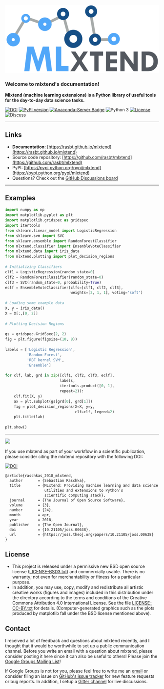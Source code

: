 
![](./img/logo.png)

### Welcome to mlxtend's documentation!

**Mlxtend (machine learning extensions) is a Python library of useful tools for the day-to-day data science tasks.**


[![DOI](https://joss.theoj.org/papers/10.21105/joss.00638/status.svg)](https://doi.org/10.21105/joss.00638)
[![PyPI version](https://badge.fury.io/py/mlxtend.svg)](https://badge.fury.io/py/mlxtend)
[![Anaconda-Server Badge](https://anaconda.org/conda-forge/mlxtend/badges/version.svg)](https://anaconda.org/conda-forge/mlxtend)
![Python 3](https://img.shields.io/badge/python-3-blue.svg)
[![License](https://img.shields.io/badge/license-BSD-blue.svg)](./license)
[![Discuss](https://img.shields.io/badge/discuss-github-blue.svg)](https://github.com/rasbt/mlxtend/discussions)

<hr>

## Links

- **Documentation:** [https://rasbt.github.io/mlxtend](https://rasbt.github.io/mlxtend)
- Source code repository: [https://github.com/rasbt/mlxtend](https://github.com/rasbt/mlxtend)
- PyPI: [https://pypi.python.org/pypi/mlxtend](https://pypi.python.org/pypi/mlxtend)
- Questions? Check out the [GitHub Discussions board](https://github.com/rasbt/mlxtend/discussions)

<hr>


## Examples

```python
import numpy as np
import matplotlib.pyplot as plt
import matplotlib.gridspec as gridspec
import itertools
from sklearn.linear_model import LogisticRegression
from sklearn.svm import SVC
from sklearn.ensemble import RandomForestClassifier
from mlxtend.classifier import EnsembleVoteClassifier
from mlxtend.data import iris_data
from mlxtend.plotting import plot_decision_regions

# Initializing Classifiers
clf1 = LogisticRegression(random_state=0)
clf2 = RandomForestClassifier(random_state=0)
clf3 = SVC(random_state=0, probability=True)
eclf = EnsembleVoteClassifier(clfs=[clf1, clf2, clf3],
                              weights=[2, 1, 1], voting='soft')

# Loading some example data
X, y = iris_data()
X = X[:,[0, 2]]

# Plotting Decision Regions

gs = gridspec.GridSpec(2, 2)
fig = plt.figure(figsize=(10, 8))

labels = ['Logistic Regression',
          'Random Forest',
          'RBF kernel SVM',
          'Ensemble']

for clf, lab, grd in zip([clf1, clf2, clf3, eclf],
                         labels,
                         itertools.product([0, 1],
                         repeat=2)):
    clf.fit(X, y)
    ax = plt.subplot(gs[grd[0], grd[1]])
    fig = plot_decision_regions(X=X, y=y,
                                clf=clf, legend=2)
    plt.title(lab)

plt.show()
```

---

![](./img/ensemble_decision_regions_2d.png)

If you use mlxtend as part of your workflow in a scientific publication, please consider citing the mlxtend repository with the following DOI:

[![DOI](https://joss.theoj.org/papers/10.21105/joss.00638/status.svg)](https://doi.org/10.21105/joss.00638)

```
@article{raschkas_2018_mlxtend,
  author       = {Sebastian Raschka},
  title        = {MLxtend: Providing machine learning and data science 
                  utilities and extensions to Python’s  
                  scientific computing stack},
  journal      = {The Journal of Open Source Software},
  volume       = {3},
  number       = {24},
  month        = apr,
  year         = 2018,
  publisher    = {The Open Journal},
  doi          = {10.21105/joss.00638},
  url          = {https://joss.theoj.org/papers/10.21105/joss.00638}
}
```


## License

- This project is released under a permissive new BSD open source license ([LICENSE-BSD3.txt](https://github.com/rasbt/mlxtend/blob/master/LICENSE-BSD3.txt)) and commercially usable. There is no warranty; not even for merchantability or fitness for a particular purpose.
- In addition, you may use, copy, modify and redistribute all artistic creative works (figures and images) included in this distribution under the directory
according to the terms and conditions of the Creative Commons Attribution 4.0 International License.  See the file [LICENSE-CC-BY.txt](https://github.com/rasbt/mlxtend/blob/master/LICENSE-CC-BY.txt) for details. (Computer-generated graphics such as the plots produced by matplotlib fall under the BSD license mentioned above).

## Contact

I received a lot of feedback and questions about mlxtend recently, and I thought that it would be worthwhile to set up a public communication channel. Before you write an email with a question about mlxtend, please consider posting it here since it can also be useful to others! Please join the [Google Groups Mailing List](https://groups.google.com/forum/#!forum/mlxtend)!

If Google Groups is not for you, please feel free to write me an [email](mailto:mail@sebastianraschka.com) or consider filing an issue on [GitHub's issue tracker](https://github.com/rasbt/mlxtend/issues) for new feature requests or bug reports. In addition, I setup a [Gitter channel](https://gitter.im/rasbt/mlxtend?utm_source=badge&utm_medium=badge&utm_campaign=pr-badge&utm_content=badge) for live discussions.
